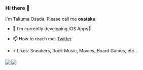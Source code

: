 ### Hi there 👋

I'm Takuma Osada. Please call me **osataku**

- 🔭  I’m currently developing iOS Apps📱

- 📫  How to reach me: [Twitter](https://twitter.com/ostk0069)
- ⚡  Likes: Sneakers, Rock Music, Movies, Board Games, etc...

<a href="https://github.com/anuraghazra/github-readme-stats">
  <img align="left" src="https://github-readme-stats.vercel.app/api?username=ostk0069&count_private=true&show_icons=true" />
</a>
<a href="https://github.com/anuraghazra/github-readme-stats">
  <img align="left" src="https://github-readme-stats.vercel.app/api/top-langs/?username=ostk0069&hide=jupyter%20notebook" />
</a>
